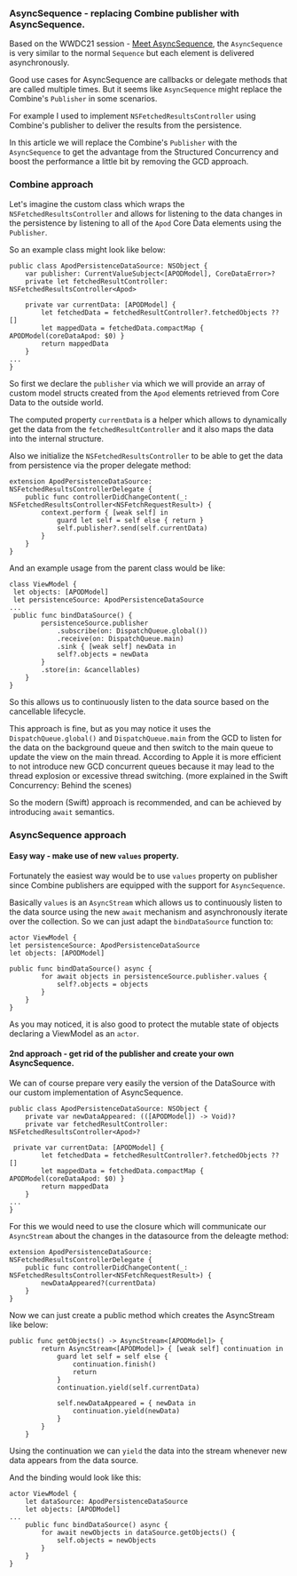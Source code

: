 ### AsyncSequence - replacing Combine publisher with AsyncSequence.

Based on the WWDC21 session - [Meet AsyncSequence](https://developer.apple.com/videos/play/wwdc2021/10058/), the `AsyncSequence` is very similar to the normal `Sequence` but each element is delivered asynchronously.

Good use cases for AsyncSequence are callbacks or delegate methods that are called multiple times. But it seems like `AsyncSequence` might replace the Combine's `Publisher` in some scenarios.

For example I used to implement `NSFetchedResultsController` using Combine's publisher to deliver the results from the persistence.

In this article we will replace the Combine's `Publisher` with the `AsyncSequence` to get the advantage from the Structured Concurrency and boost the performance a little bit by removing the GCD approach. 

### Combine approach

Let's imagine the custom class which wraps the `NSFetchedResultsController` and allows for listening to the data changes in the persistence by listening to all of the `Apod` Core Data elements using the `Publisher`.

So an example class might look like below:
```
public class ApodPersistenceDataSource: NSObject {
    var publisher: CurrentValueSubject<[APODModel], CoreDataError>?
    private let fetchedResultController: NSFetchedResultsController<Apod>
    
    private var currentData: [APODModel] {
        let fetchedData = fetchedResultController?.fetchedObjects ?? []
        let mappedData = fetchedData.compactMap { APODModel(coreDataApod: $0) }
        return mappedData
    }
...
}
```

So first we declare the `publisher` via which we will provide an array of custom model structs created from the `Apod` elements retrieved from Core Data to the outside world.

The computed property `currentData` is a helper which allows to dynamically get the data from the `fetchedResultController` and it also maps the data into the internal structure.

Also we initialize the `NSFetchedResultsController` to be able to get the data from persistence via the proper delegate method:


```
extension ApodPersistenceDataSource: NSFetchedResultsControllerDelegate {
    public func controllerDidChangeContent(_: NSFetchedResultsController<NSFetchRequestResult>) {
        context.perform { [weak self] in
            guard let self = self else { return }
            self.publisher?.send(self.currentData)
        }
    }
}
```

And an example usage from the parent class would be like:
```
class ViewModel {
 let objects: [APODModel]
 let persistenceSource: ApodPersistenceDataSource
...
 public func bindDataSource() {
        persistenceSource.publisher
            .subscribe(on: DispatchQueue.global())
            .receive(on: DispatchQueue.main)
            .sink { [weak self] newData in
            self?.objects = newData
        }
        .store(in: &cancellables)
    }
}
```

So this allows us to continuously listen to the data source based on the cancellable lifecycle. 

This approach is fine, but as you may notice it uses the `DispatchQueue.global()` and `DispatchQueue.main` from the GCD to listen for the data on the background queue and then switch to the main queue to update the view on the main thread. According to Apple it is more efficient to not introduce new GCD concurrent queues because it may lead to the thread explosion or excessive thread switching. (more explained in the Swift Concurrency: Behind the scenes)

So the modern (Swift) approach is recommended, and can be achieved by introducing `await` semantics.

### AsyncSequence approach

#### Easy way - make use of new `values` property.

Fortunately the easiest way would be to use `values` property on publisher since Combine publishers are equipped with the support for `AsyncSequence`.

Basically `values` is an `AsyncStream` which allows us to continuously listen to the data source using the new `await` mechanism and asynchronously iterate over the collection. So we can just adapt the `bindDataSource` function to:

```
actor ViewModel {
let persistenceSource: ApodPersistenceDataSource
let objects: [APODModel]

public func bindDataSource() async {
        for await objects in persistenceSource.publisher.values {
            self?.objects = objects
        }
    }
}
```

As you may noticed, it is also good to protect the mutable state of objects declaring a ViewModel as an `actor`.

#### 2nd approach - get rid of the publisher and create your own AsyncSequence.

We can of course prepare very easily the version of the DataSource with our custom implementation of AsyncSequence.

```
public class ApodPersistenceDataSource: NSObject {
    private var newDataAppeared: (([APODModel]) -> Void)?
    private var fetchedResultController: NSFetchedResultsController<Apod>?

 private var currentData: [APODModel] {
        let fetchedData = fetchedResultController?.fetchedObjects ?? []
        let mappedData = fetchedData.compactMap { APODModel(coreDataApod: $0) }
        return mappedData
    }
...
}
```

For this we would need to use the closure which will communicate our `AsyncStream` about the changes in the datasource from the deleagte method:

```
extension ApodPersistenceDataSource: NSFetchedResultsControllerDelegate {
    public func controllerDidChangeContent(_: NSFetchedResultsController<NSFetchRequestResult>) {
        newDataAppeared?(currentData)
    }
}
```

Now we can just create a public method which creates the AsyncStream like below:

```
public func getObjects() -> AsyncStream<[APODModel]> {
        return AsyncStream<[APODModel]> { [weak self] continuation in
            guard let self = self else {
                continuation.finish()
                return
            }
            continuation.yield(self.currentData)

            self.newDataAppeared = { newData in
                continuation.yield(newData)
            }
        }
    }
```

Using the continuation we can `yield` the data into the stream whenever new data appears from the data source.

And the binding would look like this:
```
actor ViewModel {
    let dataSource: ApodPersistenceDataSource
    let objects: [APODModel]
...
    public func bindDataSource() async {
        for await newObjects in dataSource.getObjects() {
            self.objects = newObjects 
        }
    }
}
```